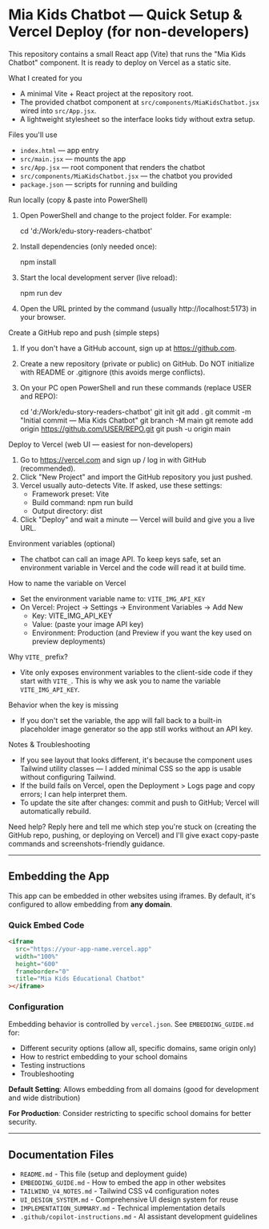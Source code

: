 # Mia Kids Chatbot — Quick Setup & Vercel Deploy (for non-developers)

This repository contains a small React app (Vite) that runs the "Mia Kids Chatbot" component. It is ready to deploy on Vercel as a static site.

What I created for you
- A minimal Vite + React project at the repository root.
- The provided chatbot component at `src/components/MiaKidsChatbot.jsx` wired into `src/App.jsx`.
- A lightweight stylesheet so the interface looks tidy without extra setup.

Files you'll use
- `index.html` — app entry
- `src/main.jsx` — mounts the app
- `src/App.jsx` — root component that renders the chatbot
- `src/components/MiaKidsChatbot.jsx` — the chatbot you provided
- `package.json` — scripts for running and building

Run locally (copy & paste into PowerShell)
1. Open PowerShell and change to the project folder. For example:

   cd 'd:/Work/edu-story-readers-chatbot'

2. Install dependencies (only needed once):

   npm install

3. Start the local development server (live reload):

   npm run dev

4. Open the URL printed by the command (usually http://localhost:5173) in your browser.

Create a GitHub repo and push (simple steps)
1. If you don't have a GitHub account, sign up at https://github.com.
2. Create a new repository (private or public) on GitHub. Do NOT initialize with README or .gitignore (this avoids merge conflicts).
3. On your PC open PowerShell and run these commands (replace USER and REPO):

   cd 'd:/Work/edu-story-readers-chatbot'
   git init
   git add .
   git commit -m "Initial commit — Mia Kids Chatbot"
   git branch -M main
   git remote add origin https://github.com/USER/REPO.git
   git push -u origin main

Deploy to Vercel (web UI — easiest for non-developers)
1. Go to https://vercel.com and sign up / log in with GitHub (recommended).
2. Click "New Project" and import the GitHub repository you just pushed.
3. Vercel usually auto-detects Vite. If asked, use these settings:
   - Framework preset: Vite
   - Build command: npm run build
   - Output directory: dist
4. Click "Deploy" and wait a minute — Vercel will build and give you a live URL.

Environment variables (optional)
- The chatbot can call an image API. To keep keys safe, set an environment variable in Vercel and the code will read it at build time.

How to name the variable on Vercel
- Set the environment variable name to: `VITE_IMG_API_KEY`
- On Vercel: Project → Settings → Environment Variables → Add New
   - Key: VITE_IMG_API_KEY
   - Value: (paste your image API key)
   - Environment: Production (and Preview if you want the key used on preview deployments)

Why `VITE_` prefix?
- Vite only exposes environment variables to the client-side code if they start with `VITE_`. This is why we ask you to name the variable `VITE_IMG_API_KEY`.

Behavior when the key is missing
- If you don't set the variable, the app will fall back to a built-in placeholder image generator so the app still works without an API key.

Notes & Troubleshooting
- If you see layout that looks different, it's because the component uses Tailwind utility classes — I added minimal CSS so the app is usable without configuring Tailwind.
- If the build fails on Vercel, open the Deployment > Logs page and copy errors; I can help interpret them.
- To update the site after changes: commit and push to GitHub; Vercel will automatically rebuild.

Need help? Reply here and tell me which step you're stuck on (creating the GitHub repo, pushing, or deploying on Vercel) and I'll give exact copy-paste commands and screenshots-friendly guidance.

---

## Embedding the App

This app can be embedded in other websites using iframes. By default, it's configured to allow embedding from **any domain**.

### Quick Embed Code

```html
<iframe 
  src="https://your-app-name.vercel.app" 
  width="100%" 
  height="600"
  frameborder="0"
  title="Mia Kids Educational Chatbot"
></iframe>
```

### Configuration

Embedding behavior is controlled by `vercel.json`. See `EMBEDDING_GUIDE.md` for:
- Different security options (allow all, specific domains, same origin only)
- How to restrict embedding to your school domains
- Testing instructions
- Troubleshooting

**Default Setting**: Allows embedding from all domains (good for development and wide distribution)

**For Production**: Consider restricting to specific school domains for better security.

---

## Documentation Files

- `README.md` - This file (setup and deployment guide)
- `EMBEDDING_GUIDE.md` - How to embed the app in other websites
- `TAILWIND_V4_NOTES.md` - Tailwind CSS v4 configuration notes
- `UI_DESIGN_SYSTEM.md` - Comprehensive UI design system for reuse
- `IMPLEMENTATION_SUMMARY.md` - Technical implementation details
- `.github/copilot-instructions.md` - AI assistant development guidelines


